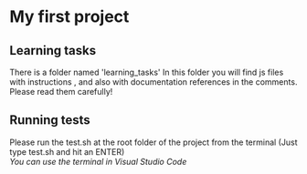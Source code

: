 # My first project

## Learning tasks
There is a folder named 'learning_tasks'
In this folder you will find js files with instructions , and also with documentation references in the comments. Please read them carefully!

## Running tests
Please run the test.sh at the root folder of the project from the terminal (Just type test.sh and hit an ENTER)  
*You can use the terminal in Visual Studio Code*
